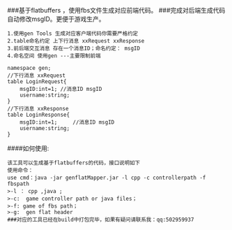 
###基于flatbuffers ，使用fbs文件生成对应前端代码。
###完成对后端生成代码自动修改msgID。更便于游戏生产。

```
1.使用gen Tools 生成对应客户端代码你需要严格约定
2.table命名约定 上下行消息 xxRequest xxResponse
3.前后端交互消息 存在一个消息ID；命名约定： msgID
4.命名空间 使用gen ---主要限制前端 
```
 
 ```
namespace gen;
//下行消息 xxRequest
table LoginRequest{
     msgID:int=1; //消息ID msgID
     username:string;
}
//下行消息 xxResponse
table LoginResponse{
     msgID:int=1;     //消息ID msgID
     username:string;
}
```

####如何使用:
```
该工具可以生成基于flatbuffers的代码，接口说明如下
使用命令：
use cmd：java -jar genflatMapper.jar -l cpp -c controllerpath -f fbspath
>-l ： cpp ,java ;
>-c:  game controller path or java files；
>-f: game of fbs path；
>-g:  gen flat header
###对应的工具已经在build中打包完毕，如果有疑问请联系我：qq:502959937
```

